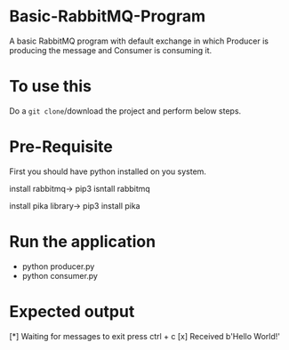 # Basic-RabbitMQ-Program
A basic RabbitMQ program with default exchange in which Producer is producing the message and Consumer is consuming it.

# To use this
Do a `git clone`/download the project and perform below steps.

# Pre-Requisite
First you should have python installed on you system.

install rabbitmq-> pip3 isntall rabbitmq

install pika library-> pip3 install pika

# Run the application
- python producer.py
- python consumer.py

# Expected output
[*] Waiting for messages to exit press ctrl + c
[x] Received b'Hello World!'
